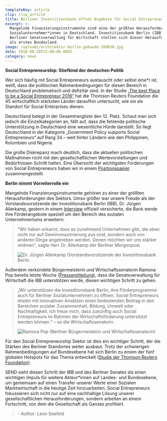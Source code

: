 ```yaml
---
templateKey: article
clip: clip_article
title: Berliner Investitionsbank öffnet Angebote für Social Entrepreneurs
excerpt: >-
  Mangelnde Finanzierungsinstrumente sind eine der größten Herausforderungen der
  Sozialunternehmer*innen in Deutschland. Investitionsbank Berlin (IBB) und
  Berliner Senatsverwaltung für Wirtschaft stellen sich dieser Herausforderung
  als erstes Bundesland.
image: /uploads/architektur-berlin-gebaude-109630.jpg
date: 2018-08-20T22:00:00.000Z
category: news
---
```

**Social Entrepreneurship: Stiefkind der deutschen Politik**

Wer sich häufig mit Social Entrepreneurs austauscht oder selbst eine*r ist, weiß, dass die politischen Rahmenbedingungen für diesen Bereich in Deutschland problematisch und defizitär sind. In der Studie [„The best Place to be a Social Entrepreneur 2016“](http://poll2016.trust.org/methodology/) hat die Thomson Reuters Foundation die 45 wirtschaftlich stärksten Länder daraufhin untersucht, wie sie als Standort für Social Enterprises dienen.

Deutschland belegt in der Gesamtrangliste den 12. Platz. Schaut man sich jedoch die Einzelkategorien an, fällt auf, dass die fehlende politische Unterstützung in Deutschland eine wesentliche Hürde darstellt. So liegt Deutschland in der Kategorie „Government Policy supports Social Entrepreneurs“ auf Rang 34 – weit hinter Ländern wie den Philippinen, Kolumbien und Nigeria.

Die große Diskrepanz mach deutlich, dass die aktuellen politischen Maßnahmen nicht mit den gesellschaftlichen Wertevorstellungen und Bedürfnissen Schritt halten. Eine Übersicht der wichtigsten Forderungen von Social Entrepreneurs haben wir in einem [Positionspapier](https://www.send-ev.de/positionen/) zusammengestellt.

**Berlin nimmt Vorreiterrolle ein**

Mangelnde Finanzierungsinstrumente gehören zu einer der größten Herausforderungen des Sektors. Umso größer war unsere Freude als der Vorstandsvorsitzende der Investitionsbank Berlin (IBB), Dr. Jürgen Allerkamp, gestern in einem [Interview](https://www.morgenpost.de/berlin/article214667673/Bei-Mieten-ist-in-Berlin-eine-Obergrenze-erreicht.html) offiziell versicherte, die Bank werde ihre Förderangebote speziell um den Bereich des sozialen Unternehmertums erweitern:

<blockquote class="flex">
<p>"Wir haben erkannt, dass es zunehmend Unternehmen gibt, die eben nicht nur auf Gewinnmaximierung aus sind, sondern auch von anderen Dinge angetrieben werden. Denen möchten wir uns stärker widmen", sagte Herr Dr. Allerkamp der Berliner Morgenpost.
</p>
<img alt="Dr. Jürgen Allerkamp (Vorstandsvorsitzende der Investitionsbank Berlin" src="/uploads/dr.-jürgen-allerkamp.png"/>
</blockquote>

Außerdem verkündete Bürgermeisterin und Wirtschaftssenatorin Ramona Pop bereits letzte Woche ([Pressemitteilung](http://www.berlin.de/sen/web/presse/pressemitteilungen/2018/pressemitteilung.712870.php)), dass die Senatsverwaltung für Wirtschaft die IBB unterstützen werde, diesen wichtigen Schritt zu gehen.

<blockquote class="flex">
<p> „Wir unterstützen die Investitionsbank Berlin, ihre Förderprogramme auch für Berliner Sozialunternehmen zu öffnen. Social Entrepreneurs leisten mit innovativen Ansätzen einen bedeutenden Beitrag in den Bereichen sozialer Zusammenhalt, Bildung, Umwelt oder Nachhaltigkeit. Ich freue mich, dass zukünftig auch Social Entrepreneurs im Rahmen der Wirtschaftsförderung unterstützt werden können.“ – so die Wirtschaftssenatorin.
</p>
<img alt="Ramona Pop (Berliner Bürgermeisterin und Wirtschaftssenatorin)" src="/uploads/ramona-pop.png"/>
</blockquote>

Für den Social Entrepreneurship Sektor ist dies ein wichtiger Schritt, der die Stärken des Berliner Standortes weiter ausbaut. Trotz der schwierigen Rahmenbedingungen auf Bundesebene hat sich Berlin zu einem der fünf globalen Hotspots für das Thema entwickelt ([Studie der Thomson Reuters Foundation](http://poll2016.trust.org/i/?id=3756424f-20e1-4c3b-b70a-10fcb2fba73c)).

SEND sieht diesen Schritt der IBB und des Berliner Senates als einen wichtigen Impuls für weitere Akteur*innen auf Landes- und Bundesebene, um gemeinsam auf einen Transfer unserer Werte einer Sozialen Marktwirtschaft in die heutige Zeit hinzuarbeiten. Social Entrepreneurs fokussieren sich nicht nur auf eine nachhaltige Lösung unserer gesellschaftlichen Herausforderungen, sondern arbeiten an einem Fortschritt, von dem die Gesellschaft als Ganzes profitiert.

> \- Author: Leon Seefeld
